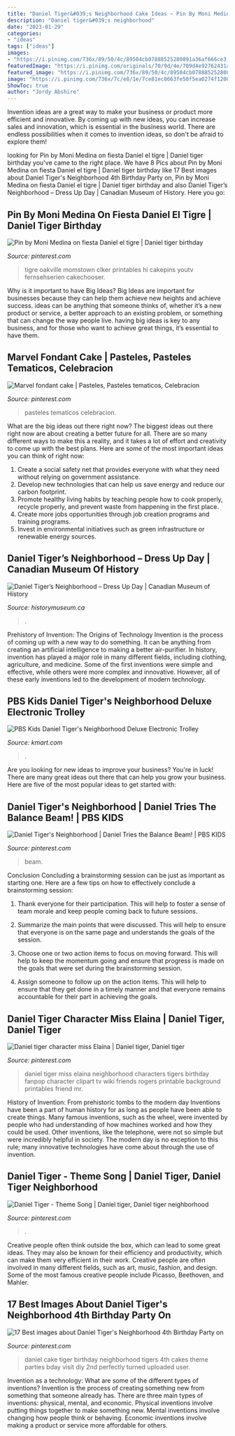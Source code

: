 ```yaml
---
title: "Daniel Tiger&#039;s Neighborhood Cake Ideas ~ Pin By Moni Medina On Fiesta Daniel El Tigre"
description: "Daniel tiger&#039;s neighborhood"
date: "2023-01-29"
categories:
- "ideas"
tags: ["ideas"]
images:
- "https://i.pinimg.com/736x/89/50/4c/89504cb07888525280891a36af666ce3.jpg"
featuredImage: "https://i.pinimg.com/originals/70/9d/4e/709d4e92762431ad151a5c4706b1f324.jpg"
featured_image: "https://i.pinimg.com/736x/89/50/4c/89504cb07888525280891a36af666ce3.jpg"
image: "https://i.pinimg.com/736x/7c/e8/1e/7ce81ec8663fe50f5ea0274f12001866.jpg"
ShowToc: true
author: "Jordy Abshire"
---
```



Invention ideas are a great way to make your business or product more efficient and innovative. By coming up with new ideas, you can increase sales and innovation, which is essential in the business world. There are endless possibilities when it comes to invention ideas, so don't be afraid to explore them!

	

		
looking for Pin by Moni Medina on fiesta Daniel el tigre | Daniel tiger birthday you've came to the right place. We have 8 Pics about Pin by Moni Medina on fiesta Daniel el tigre | Daniel tiger birthday like 17 Best images about Daniel Tiger&#039;s Neighborhood 4th Birthday Party on, Pin by Moni Medina on fiesta Daniel el tigre | Daniel tiger birthday and also Daniel Tiger’s Neighborhood – Dress Up Day | Canadian Museum of History. Here you go:
		
    
## Pin By Moni Medina On Fiesta Daniel El Tigre | Daniel Tiger Birthday

<img loading=lazy src="https://i.pinimg.com/736x/89/50/4c/89504cb07888525280891a36af666ce3.jpg" onerror="this.onerror=null;this.src='https://tse1.mm.bing.net/th?id=OIP.8Y50cYk9lgTNvpczt70nHAHaKQ&amp;pid=15.1';" alt="Pin by Moni Medina on fiesta Daniel el tigre | Daniel tiger birthday">

_Source: pinterest.com_

>tigre oakville momstown clker printables hi cakepins youtv fernsehserien cakechooser. 

	

Why is it important to have Big Ideas?
Big Ideas are important for businesses because they can help them achieve new heights and achieve success. ideas can be anything that someone thinks of, whether it’s a new product or service, a better approach to an existing problem, or something that can change the way people live. having big ideas is key to any business, and for those who want to achieve great things, it’s essential to have them.

    
## Marvel Fondant Cake | Pasteles, Pasteles Tematicos, Celebracion

<img loading=lazy src="https://i.pinimg.com/736x/24/ae/30/24ae30f905024e825ef6d8628d66bb49--marvel-fondant-cakes.jpg" onerror="this.onerror=null;this.src='https://tse4.mm.bing.net/th?id=OIP.7arSX3zZSTXEy7Uw2ahefgHaHa&amp;pid=15.1';" alt="Marvel fondant cake | Pasteles, Pasteles tematicos, Celebracion">

_Source: pinterest.com_

>pasteles tematicos celebracion. 

	

What are the big ideas out there right now?
The biggest ideas out there right now are about creating a better future for all. There are so many different ways to make this a reality, and it takes a lot of effort and creativity to come up with the best plans. Here are some of the most important ideas you can think of right now:
1. Create a social safety net that provides everyone with what they need without relying on government assistance.
2. Develop new technologies that can help us save energy and reduce our carbon footprint. 
3. Promote healthy living habits by teaching people how to cook properly, recycle properly, and prevent waste from happening in the first place. 
4. Create more jobs opportunities through job creation programs and training programs. 
5. Invest in environmental initiatives such as green infrastructure or renewable energy sources.

    
## Daniel Tiger’s Neighborhood – Dress Up Day | Canadian Museum Of History

<img loading=lazy src="https://www.historymuseum.ca/wp-content/uploads/2019/10/daniel-tiger-dress-up.jpg" onerror="this.onerror=null;this.src='https://tse4.mm.bing.net/th?id=OIP.ztwXsRpy7YsIaLvrSeuZ6QHaDG&amp;pid=15.1';" alt="Daniel Tiger’s Neighborhood – Dress Up Day | Canadian Museum of History">

_Source: historymuseum.ca_

>. 

	

Prehistory of Invention: The Origins of Technology
Invention is the process of coming up with a new way to do something. It can be anything from creating an artificial intelligence to making a better air-purifier. In history, invention has played a major role in many different fields, including clothing, agriculture, and medicine. Some of the first inventions were simple and effective, while others were more complex and innovative. However, all of these early inventions led to the development of modern technology.

    
## PBS Kids Daniel Tiger&#039;s Neighborhood Deluxe Electronic Trolley

<img loading=lazy src="https://c.shld.net/rpx/i/s/i/spin/10064204/prod_1648491312??hei=64&amp;wid=64&amp;qlt=50" onerror="this.onerror=null;this.src='https://tse3.mm.bing.net/th?id=OIP.kH8dULbqnqOvJ9DwSU7_FgHaE8&amp;pid=15.1';" alt="PBS Kids Daniel Tiger&#039;s Neighborhood Deluxe Electronic Trolley">

_Source: kmart.com_

>. 

	

Are you looking for new ideas to improve your business? You're in luck! There are many great ideas out there that can help you grow your business. Here are five of the most popular ideas to get started with:

    
## Daniel Tiger&#039;s Neighborhood | Daniel Tries The Balance Beam! | PBS KIDS

<img loading=lazy src="https://i.pinimg.com/736x/7c/e8/1e/7ce81ec8663fe50f5ea0274f12001866.jpg" onerror="this.onerror=null;this.src='https://tse1.mm.bing.net/th?id=OIP.CNb2xnw97lPr4YRjViCWqAHaEK&amp;pid=15.1';" alt="Daniel Tiger&#039;s Neighborhood | Daniel Tries the Balance Beam! | PBS KIDS">

_Source: pinterest.com_

>beam. 

	

Conclusion
Concluding a brainstorming session can be just as important as starting one. Here are a few tips on how to effectively conclude a brainstorming session:
1. Thank everyone for their participation. This will help to foster a sense of team morale and keep people coming back to future sessions.

2. Summarize the main points that were discussed. This will help to ensure that everyone is on the same page and understands the goals of the session.

3. Choose one or two action items to focus on moving forward. This will help to keep the momentum going and ensure that progress is made on the goals that were set during the brainstorming session.

4. Assign someone to follow up on the action items. This will help to ensure that they get done in a timely manner and that everyone remains accountable for their part in achieving the goals.

    
## Daniel Tiger Character Miss Elaina | Daniel Tiger, Daniel Tiger

<img loading=lazy src="https://i.pinimg.com/originals/70/9d/4e/709d4e92762431ad151a5c4706b1f324.jpg" onerror="this.onerror=null;this.src='https://tse4.mm.bing.net/th?id=OIP.Y-aQasWB5SkFaxipKnKGowHaJu&amp;pid=15.1';" alt="Daniel tiger character miss Elaina | Daniel tiger, Daniel tiger">

_Source: pinterest.com_

>daniel tiger miss elaina neighborhood characters tigers birthday fanpop character clipart tv wiki friends rogers printable background printables friend mr. 

	

History of Invention: From prehistoric tombs to the modern day
Inventions have been a part of human history for as long as people have been able to create things. Many famous inventions, such as the wheel, were invented by people who had understanding of how machines worked and how they could be used. Other inventions, like the telephone, were not so simple but were incredibly helpful in society. The modern day is no exception to this rule; many innovative technologies have come about through the use of invention.

    
## Daniel Tiger - Theme Song | Daniel Tiger, Daniel Tiger Neighborhood

<img loading=lazy src="https://i.pinimg.com/originals/17/02/d0/1702d09a6e6a700881e3e8db5783d2df.jpg" onerror="this.onerror=null;this.src='https://tse2.mm.bing.net/th?id=OIP.QKADhpdwOcLuBmXpBT6AAQHaEK&amp;pid=15.1';" alt="Daniel Tiger - Theme Song | Daniel tiger, Daniel tiger neighborhood">

_Source: pinterest.com_

>. 

	

Creative people often think outside the box, which can lead to some great ideas. They may also be known for their efficiency and productivity, which can make them very efficient in their work. Creative people are often involved in many different fields, such as art, music, fashion, and design. Some of the most famous creative people include Picasso, Beethoven, and Mahler.

    
## 17 Best Images About Daniel Tiger&#039;s Neighborhood 4th Birthday Party On

<img loading=lazy src="https://s-media-cache-ak0.pinimg.com/736x/b2/6e/42/b26e42cb5a6019b1dd9fb6ed7aa608c3.jpg" onerror="this.onerror=null;this.src='https://tse3.mm.bing.net/th?id=OIP.Qbb9pouObiXjfiKEM5rd6QHaJ3&amp;pid=15.1';" alt="17 Best images about Daniel Tiger&#039;s Neighborhood 4th Birthday Party on">

_Source: pinterest.com_

>daniel cake tiger birthday neighborhood tigers 4th cakes theme parties bday visit diy 2nd perfectly turned uploaded user. 

	

Invention as a technology: What are some of the different types of inventions?
Invention is the process of creating something new from something that someone already has. There are three main types of inventions: physical, mental, and economic. Physical inventions involve putting things together to make something new. Mental inventions involve changing how people think or behaving. Economic inventions involve making a product or service more affordable for others.

